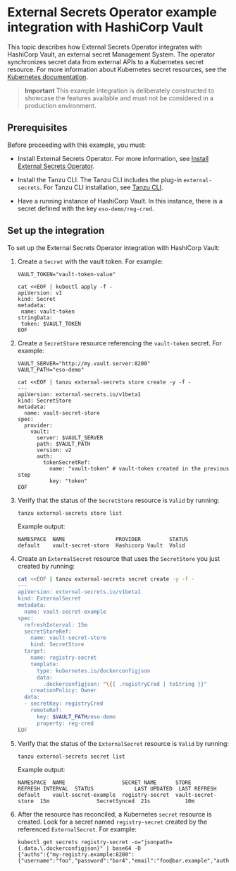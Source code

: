 # External Secrets Operator example integration with HashiCorp Vault

This topic describes how External Secrets Operator integrates with HashiCorp Vault, an external
secret Management System. The operator synchronizes secret data from external APIs to a Kubernetes
secret resource. For more information about Kubernetes secret resources, see the
[Kubernetes documentation](https://kubernetes.io/docs/concepts/configuration/secret).

> **Important** This example integration is deliberately constructed to showcase the features
> available and must not be considered in a production environment.

## <a id='eso-vault-prereqs'></a> Prerequisites

Before proceeding with this example, you must:

- Install External Secrets Operator. For more information, see
  [Install External Secrets Operator](install-external-secrets-operator.hbs.md).

- Install the Tanzu CLI. The Tanzu CLI includes the plug-in `external-secrets`.
  For Tanzu CLI installation, see [Tanzu CLI](../install-tanzu-cli.hbs.md).

- Have a running instance of HashiCorp Vault. In this instance, there is a secret defined with
  the key `eso-demo/reg-cred`.

## <a id='eso-vault-setup'></a> Set up the integration

To set up the External Secrets Operator integration with HashiCorp Vault:

1. Create a `Secret` with the vault token. For example:

   ```console
   VAULT_TOKEN="vault-token-value"

   cat <<EOF | kubectl apply -f -
   apiVersion: v1
   kind: Secret
   metadata:
    name: vault-token
   stringData:
    token: $VAULT_TOKEN
   EOF
   ```

1. Create a `SecretStore` resource referencing the `vault-token` secret. For example:

   ```console
   VAULT_SERVER="http://my.vault.server:8200"
   VAULT_PATH="eso-demo"

   cat <<EOF | tanzu external-secrets store create -y -f -
   ---
   apiVersion: external-secrets.io/v1beta1
   kind: SecretStore
   metadata:
     name: vault-secret-store
   spec:
     provider:
       vault:
         server: $VAULT_SERVER
         path: $VAULT_PATH
         version: v2
         auth:
           tokenSecretRef:
             name: "vault-token" # vault-token created in the previous step
             key: "token"
   EOF
   ```

1. Verify that the status of the `SecretStore` resource is `Valid` by running:

   ```console
   tanzu external-secrets store list
   ```

   Example output:

   ```console
   NAMESPACE  NAME                PROVIDER         STATUS
   default    vault-secret-store  Hashicorp Vault  Valid
   ```

1. Create an `ExternalSecret` resource that uses the `SecretStore` you just created by running:

   ```sh
   cat <<EOF | tanzu external-secrets secret create -y -f -
   ---
   apiVersion: external-secrets.io/v1beta1
   kind: ExternalSecret
   metadata:
     name: vault-secret-example
   spec:
     refreshInterval: 15m
     secretStoreRef:
       name: vault-secret-store
       kind: SecretStore
     target:
       name: registry-secret
       template:
         type: kubernetes.io/dockerconfigjson
         data:
           .dockerconfigjson: "\{{ .registryCred | toString }}"
       creationPolicy: Owner
     data:
     - secretKey: registryCred
       remoteRef:
         key: $VAULT_PATH/eso-demo
         property: reg-cred
   EOF
   ```

1. Verify that the status of the `ExternalSecret` resource is `Valid` by running:

   ```console
   tanzu external-secrets secret list
   ```

   Example output:

   ```console
   NAMESPACE  NAME                  SECRET NAME      STORE               REFRESH INTERVAL  STATUS             LAST UPDATED  LAST REFRESH
   default    vault-secret-example  registry-secret  vault-secret-store  15m               SecretSynced  21s           10m
   ```

1. After the resource has reconciled, a Kubernetes `secret` resource is created.
   Look for a secret named `registry-secret` created by the referenced `ExternalSecret`. For example:

   ```console
   kubectl get secrets registry-secret -o="jsonpath={.data.\.dockerconfigjson}" | base64 -D
   {"auths":{"my-registry.example:8200":{"username":"foo","password":"bar4","email":"foo@bar.example","auth":"Zm9vOmJhcjQ="}}}
   ```
